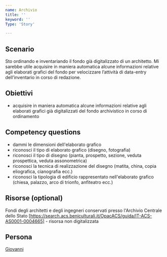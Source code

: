 ```yaml
---
name: Archivio
title: ''
keyword: ''
Type: 'Story'

---
```


## Scenario
Sto ordinando e inventariando il fondo già digitalizzato di un architetto. Mi sarebbe utile acquisire in maniera automatica alcune informazioni relative agli elaborati grafici del fondo per velocizzare l’attività di data-entry dell’inventario in corso di redazione.

## Obiettivi
- acquisire in maniera automatica alcune informazioni relative agli elaborati grafici già digitalizzati del fondo archivistico in corso di ordinamento

## Competency questions
- dammi le dimensioni dell'elaborato grafico
- riconosci il tipo di elaborato grafico (disegno, fotografia)
- riconosci il tipo di disegno (pianta, prospetto, sezione, veduta prospettica, veduta assonometrica)
- riconosci la tecnica di realizzazione del disegno (matita, china, copia eliografica, cianografia ecc.)
- riconosci la tipologia di edificio rappresentato nell'elaborato grafico (chiesa, palazzo, arco di trionfo, anfiteatro ecc.)



## Risorse (optional)
Fondi degli architetti e degli ingegneri conservati presso l'Archivio Centrale dello Stato [https://search.acs.beniculturali.it/OpacACS/guida/IT-ACS-AS0001-0004665] - risorsa non digitalizzata

## Persona
[Giovanni](https://github.com/read-project/stories/blob/main/Persona/Giovanni.md) 
